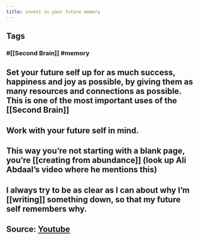 ```yaml
---
title: invest in your future memory
---
```


## Tags
### #[[Second Brain]] #memory
## Set your future self up for as much success, happiness and joy as possible, by giving them as many resources and connections as possible. This is one of the most important uses of the [[Second Brain]]
## Work with your future self in mind.
## This way you’re not starting with a blank page, you’re [[creating from abundance]] (look up Ali Abdaal’s video where he mentions this)
## I always try to be as clear as I can about why I’m [[writing]] something down, so that my future self remembers why.
## Source: [Youtube](https://youtu.be/96pSnIo4nDg)
